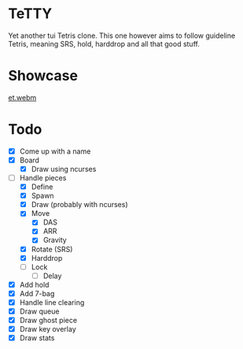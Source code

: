 # TeTTY

Yet another tui Tetris clone. This one however aims to follow guideline Tetris,
meaning SRS, hold, harddrop and all that good stuff.

# Showcase
[et.webm](https://github.com/MonkieeBoi/TeTTY/assets/53400613/5ce04630-a0c3-4149-aebf-3ce7b5de21c8)

# Todo

- [X] Come up with a name
- [X] Board
    - [X] Draw using ncurses
- [ ] Handle pieces
    - [X] Define
    - [X] Spawn
    - [X] Draw (probably with ncurses)
    - [X] Move
        - [X] DAS
        - [X] ARR
        - [X] Gravity
    - [X] Rotate (SRS)
    - [X] Harddrop
    - [ ] Lock
        - [ ] Delay
- [X] Add hold
- [X] Add 7-bag
- [X] Handle line clearing
- [X] Draw queue
- [X] Draw ghost piece
- [X] Draw key overlay
- [X] Draw stats
